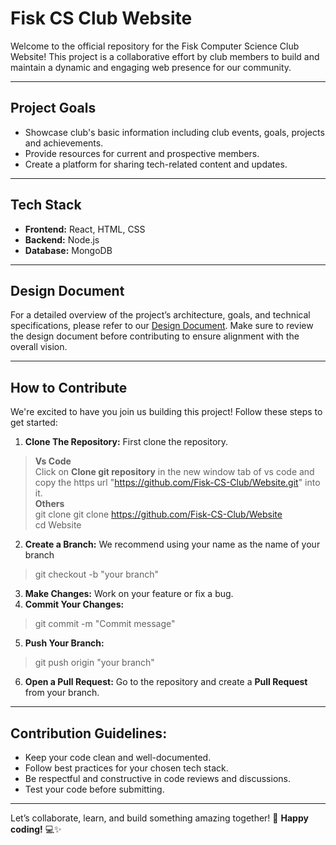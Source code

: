 # Fisk CS Club Website
Welcome to the official repository for the Fisk Computer Science Club Website! This project is a collaborative effort by club members to build and maintain a dynamic and engaging web presence for our community.
___
## Project Goals
- Showcase club's basic information including club events, goals, projects and achievements.
- Provide resources for current and prospective members.
- Create a platform for sharing tech-related content and updates.
___
## Tech Stack
- **Frontend:** React, HTML, CSS
- **Backend:** Node.js
- **Database:** MongoDB
___
## Design Document
For a detailed overview of the project’s architecture, goals, and technical specifications, please refer to our [Design Document](https://docs.google.com/document/d/1_Ax47U5CkTFAG3vH07Q4VB_3lxLvHmcKEJjc5d1A_nw/edit?usp=sharing).
Make sure to review the design document before contributing to ensure alignment with the overall vision.
___
## How to Contribute
We're excited to have you join us building this project! Follow these steps to get started:
1. **Clone The Repository:** First clone the repository.
> **Vs Code** <br>
> Click on **Clone git repository** in the new window tab of vs code and copy the https url "https://github.com/Fisk-CS-Club/Website.git" into it.<br>
> **Others** <br>
> git clone git clone https://github.com/Fisk-CS-Club/Website <br>
> cd Website

2. **Create a Branch:** We recommend using your name as the name of your branch
> git checkout -b "your branch"

3. **Make Changes:** Work on your feature or fix a bug.
4. **Commit Your Changes:**
> git commit -m "Commit message"
5. **Push Your Branch:**
> git push origin "your branch"
6. **Open a Pull Request:** Go to the repository and create a **Pull Request** from your branch.

___
## Contribution Guidelines:
- Keep your code clean and well-documented.
- Follow best practices for your chosen tech stack.
- Be respectful and constructive in code reviews and discussions.
- Test your code before submitting.

___
Let’s collaborate, learn, and build something amazing together! 🚀
**Happy coding!** 💻✨
